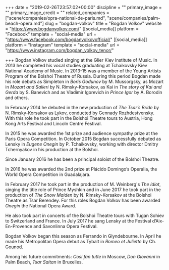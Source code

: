 +++
date = "2019-02-26T23:57:02+00:00"
discipline = ""
primary_image = ""
primary_image_credit = ""
related_companies = ["scene/companies/opra-national-de-paris.md", "scene/companies/palm-beach-opera.md"]
slug = "bogdan-volkov"
title = "Bogdan Volkov"
website = "https://www.bogdanvolkov.com/"
[[social_media]]
platform = "Facebook"
template = "social-media"
url = "https://www.facebook.com/bogdanvolkovofficial/"
[[social_media]]
platform = "Instagram"
template = "social-media"
url = "https://www.instagram.com/bogdan_volkov_tenor/"

+++
Bogdan Volkov studied singing at the Glier Kiev Institute of Music. In 2013 he completed his vocal studies graduating at Tchaikovsky Kiev National Academy of Music. In 2013-15 was a member of the Young Artists Program of the Bolshoi Theatre of Russia. During this period Bogdan made his role debuts as Simpleton in _Boris Godunov_ by M. Mussorgsky, as Mozart in _Mozart and Salieri_ by N. Rimsky-Korsakov, as Kai in _The story of Kai and Gerda_ by S. Banevich and as Vladimir Igorevich in _Prince Igor_ by A. Borodin and others.

In February 2014 he debuted in the new production of _The Tsar’s Bride_ by N. Rimsky-Korsakov as Lykov, conducted by Gennady Rozhdestvensky. With this role he took part in the Bolshoi Theatre tours to Austria, Hong Kong Arts Festival and Lincoln Centre Festival.

In 2015 he was awarded the 1st prize and audience sympathy prize at the Paris Opera Competition. In October 2015 Bogdan successfully debuted as Lensky in _Eugene Onegin_ by P. Tchaikovsky, working with director Dmitry Tchernyakov in his production at the Bolshoi.

Since January 2016 he has been a principal soloist of the Bolshoi Theatre.

In 2016 he was awarded the 2nd prize at Plácido Domingo’s Operalia, the World Opera Competition in Guadalajara.

In February 2017 he took part in the production of M. Weinberg's _The Idiot_, singing the title role of Prince Myshkin and in June 2017 he took part in the production of _The Snow Maiden_ by N. Rimsky-Korsakov at the Bolshoi Theatre as Tsar Berendey. For this roles Bogdan Volkov has been awarded _Onegin_ the National Opera Award.

He also took part in concerts of the Bolshoi Theatre tours with Tugan Sohiev to Switzerland and France. In July 2017 he sang Lensky at the Festival d’Aix-En-Provence and Savonlinna Opera Festival.

Bogdan Volkov began this season as Ferrando in Glyndebourne. In April he made his Metropolitan Opera debut as Tybalt in _Romeo et Juliette_ by Ch. Gounod.

Among his future commitments: _Cosi fan tutte_ in Moscow, _Don Giovanni_ in Palm Beach, _Tsar Saltan_ in Bruxelles.